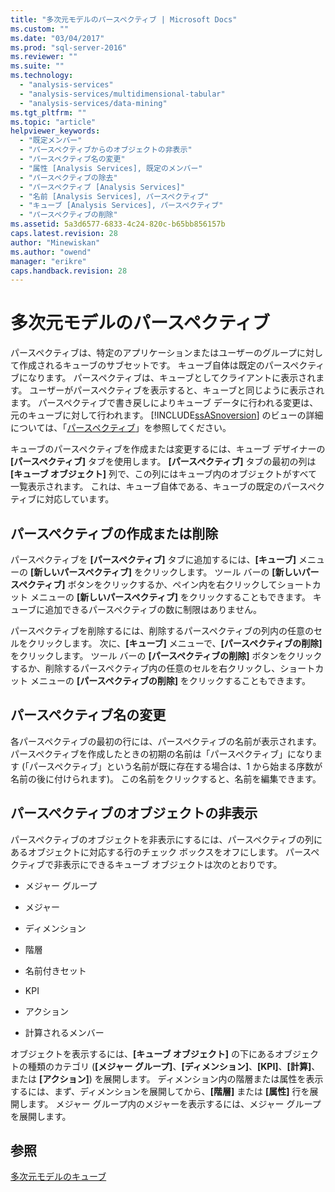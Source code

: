 ```yaml
---
title: "多次元モデルのパースペクティブ | Microsoft Docs"
ms.custom: ""
ms.date: "03/04/2017"
ms.prod: "sql-server-2016"
ms.reviewer: ""
ms.suite: ""
ms.technology: 
  - "analysis-services"
  - "analysis-services/multidimensional-tabular"
  - "analysis-services/data-mining"
ms.tgt_pltfrm: ""
ms.topic: "article"
helpviewer_keywords: 
  - "既定メンバー"
  - "パースペクティブからのオブジェクトの非表示"
  - "パースペクティブ名の変更"
  - "属性 [Analysis Services], 既定のメンバー"
  - "パースペクティブの除去"
  - "パースペクティブ [Analysis Services]"
  - "名前 [Analysis Services], パースペクティブ"
  - "キューブ [Analysis Services], パースペクティブ"
  - "パースペクティブの削除"
ms.assetid: 5a3d6577-6833-4c24-820c-b65bb856157b
caps.latest.revision: 28
author: "Minewiskan"
ms.author: "owend"
manager: "erikre"
caps.handback.revision: 28
---
```

# 多次元モデルのパースペクティブ
  パースペクティブは、特定のアプリケーションまたはユーザーのグループに対して作成されるキューブのサブセットです。 キューブ自体は既定のパースペクティブになります。 パースペクティブは、キューブとしてクライアントに表示されます。 ユーザーがパースペクティブを表示すると、キューブと同じように表示されます。 パースペクティブで書き戻しによりキューブ データに行われる変更は、元のキューブに対して行われます。 [!INCLUDE[ssASnoversion](../../includes/ssasnoversion-md.md)] のビューの詳細については、「[パースペクティブ](../../analysis-services/multidimensional-models-olap-logical-cube-objects/perspectives.md)」を参照してください。  
  
 キューブのパースペクティブを作成または変更するには、キューブ デザイナーの **[パースペクティブ]** タブを使用します。 **[パースペクティブ]** タブの最初の列は **[キューブ オブジェクト]** 列で、この列にはキューブ内のオブジェクトがすべて一覧表示されます。 これは、キューブ自体である、キューブの既定のパースペクティブに対応しています。  
  
## パースペクティブの作成または削除  
 パースペクティブを **[パースペクティブ]** タブに追加するには、**[キューブ]** メニューの **[新しいパースペクティブ]** をクリックします。 ツール バーの **[新しいパースペクティブ]** ボタンをクリックするか、ペイン内を右クリックしてショートカット メニューの **[新しいパースペクティブ]** をクリックすることもできます。 キューブに追加できるパースペクティブの数に制限はありません。  
  
 パースペクティブを削除するには、削除するパースペクティブの列内の任意のセルをクリックします。 次に、**[キューブ]** メニューで、**[パースペクティブの削除]** をクリックします。 ツール バーの **[パースペクティブの削除]** ボタンをクリックするか、削除するパースペクティブ内の任意のセルを右クリックし、ショートカット メニューの **[パースペクティブの削除]** をクリックすることもできます。  
  
## パースペクティブ名の変更  
 各パースペクティブの最初の行には、パースペクティブの名前が表示されます。 パースペクティブを作成したときの初期の名前は「パースペクティブ」になります (「パースペクティブ」という名前が既に存在する場合は、1 から始まる序数が名前の後に付けられます)。 この名前をクリックすると、名前を編集できます。  
  
## パースペクティブのオブジェクトの非表示  
 パースペクティブのオブジェクトを非表示にするには、パースペクティブの列にあるオブジェクトに対応する行のチェック ボックスをオフにします。 パースペクティブで非表示にできるキューブ オブジェクトは次のとおりです。  
  
-   メジャー グループ  
  
-   メジャー  
  
-   ディメンション  
  
-   階層  
  
-   名前付きセット  
  
-   KPI  
  
-   アクション  
  
-   計算されるメンバー  
  
 オブジェクトを表示するには、**[キューブ オブジェクト]** の下にあるオブジェクトの種類のカテゴリ (**[メジャー グループ]**、**[ディメンション]**、**[KPI]**、**[計算]**、または **[アクション]**) を展開します。 ディメンション内の階層または属性を表示するには、まず、ディメンションを展開してから、**[階層]** または **[属性]** 行を展開します。 メジャー グループ内のメジャーを表示するには、メジャー グループを展開します。  
  
## 参照  
 [多次元モデルのキューブ](../../analysis-services/multidimensional-models/cubes-in-multidimensional-models.md)  
  
  